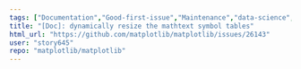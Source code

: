 ```yaml
---
tags: ["Documentation","Good-first-issue","Maintenance","data-science","data-visualization","gtk","hacktoberfest","matplotlib","plotting","python","qt","tk","topic-text/mathtext","wx"]
title: "[Doc]: dynamically resize the mathtext symbol tables"
html_url: "https://github.com/matplotlib/matplotlib/issues/26143"
user: "story645"
repo: "matplotlib/matplotlib"
---
```


